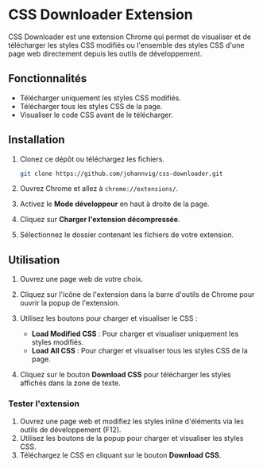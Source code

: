 # CSS Downloader Extension

CSS Downloader est une extension Chrome qui permet de visualiser et de télécharger les styles CSS modifiés ou l'ensemble des styles CSS d'une page web directement depuis les outils de développement.

## Fonctionnalités

- Télécharger uniquement les styles CSS modifiés.
- Télécharger tous les styles CSS de la page.
- Visualiser le code CSS avant de le télécharger.

## Installation

1. Clonez ce dépôt ou téléchargez les fichiers.

    ```bash
    git clone https://github.com/johannvig/css-downloader.git
    ```

2. Ouvrez Chrome et allez à `chrome://extensions/`.

3. Activez le **Mode développeur** en haut à droite de la page.

4. Cliquez sur **Charger l'extension décompressée**.

5. Sélectionnez le dossier contenant les fichiers de votre extension.

## Utilisation

1. Ouvrez une page web de votre choix.

2. Cliquez sur l'icône de l'extension dans la barre d'outils de Chrome pour ouvrir la popup de l'extension.

3. Utilisez les boutons pour charger et visualiser le CSS :

    - **Load Modified CSS** : Pour charger et visualiser uniquement les styles modifiés.
    - **Load All CSS** : Pour charger et visualiser tous les styles CSS de la page.

4. Cliquez sur le bouton **Download CSS** pour télécharger les styles affichés dans la zone de texte.

### Tester l'extension

1. Ouvrez une page web et modifiez les styles inline d'éléments via les outils de développement (F12).
2. Utilisez les boutons de la popup pour charger et visualiser les styles CSS.
3. Téléchargez le CSS en cliquant sur le bouton **Download CSS**.


